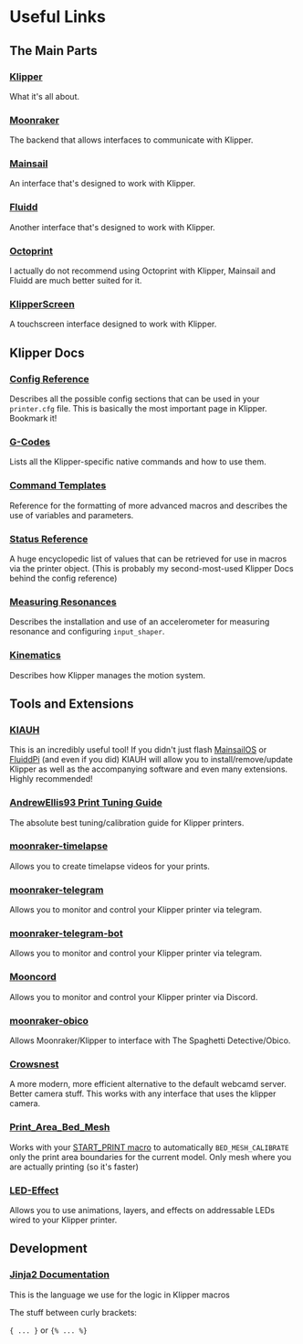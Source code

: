 <!--
 Copyright (C) 2022 Chris Laprade (chris@rootiest.com)
 
 This file is part of zippy_config.
 
 zippy_config is free software: you can redistribute it and/or modify
 it under the terms of the GNU General Public License as published by
 the Free Software Foundation, either version 3 of the License, or
 (at your option) any later version.
 
 zippy_config is distributed in the hope that it will be useful,
 but WITHOUT ANY WARRANTY; without even the implied warranty of
 MERCHANTABILITY or FITNESS FOR A PARTICULAR PURPOSE.  See the
 GNU General Public License for more details.
 
 You should have received a copy of the GNU General Public License
 along with zippy_config.  If not, see <http://www.gnu.org/licenses/>.
-->

# Useful Links

## The Main Parts

### [Klipper](https://www.klipper3d.org)

What it's all about.

### [Moonraker](https://moonraker.readthedocs.io/en/latest/)

The backend that allows interfaces to communicate with Klipper.

### [Mainsail](https://docs.mainsail.xyz/)

An interface that's designed to work with Klipper.

### [Fluidd](https://docs.fluidd.xyz/)

Another interface that's designed to work with Klipper.

### [Octoprint](https://octoprint.org/)

I actually do not recommend using Octoprint with Klipper, Mainsail and Fluidd are much better suited for it.

### [KlipperScreen](https://klipperscreen.readthedocs.io/en/latest/)

A touchscreen interface designed to work with Klipper.

## Klipper Docs

### [Config Reference](https://www.klipper3d.org/Config_Reference.html)

Describes all the possible config sections that can be used in your `printer.cfg` file. This is basically the most important page in Klipper. Bookmark it!

### [G-Codes](https://www.klipper3d.org/G-Codes.html)

Lists all the Klipper-specific native commands and how to use them.

### [Command Templates](https://www.klipper3d.org/Command_Templates.html)

Reference for the formatting of more advanced macros and describes the use of variables and parameters.

### [Status Reference](https://www.klipper3d.org/Status_Reference.html)

A huge encyclopedic list of values that can be retrieved for use in macros via the printer object. (This is probably my second-most-used Klipper Docs behind the config reference)

### [Measuring Resonances](https://www.klipper3d.org/Measuring_Resonances.html)

Describes the installation and use of an accelerometer for measuring resonance and configuring `input_shaper`.

### [Kinematics](https://www.klipper3d.org/Kinematics.html)

Describes how Klipper manages the motion system.

## Tools and Extensions

### [KIAUH](https://github.com/th33xitus/kiauh)

This is an incredibly useful tool! If you didn't just flash [MainsailOS](https://docs.mainsail.xyz/setup/mainsail-os) or [FluiddPi](https://docs.fluidd.xyz/installation/fluiddpi) (and even if you did) KIAUH will allow you to install/remove/update Klipper as well as the accompanying software and even many extensions. Highly recommended!

### [AndrewEllis93 Print Tuning Guide](https://github.com/AndrewEllis93/Print-Tuning-Guide)

The absolute best tuning/calibration guide for Klipper printers.

### [moonraker-timelapse](https://github.com/mainsail-crew/moonraker-timelapse)

Allows you to create timelapse videos for your prints.

### [moonraker-telegram](https://github.com/Raabi91/moonraker-telegram)

Allows you to monitor and control your Klipper printer via telegram.

### [moonraker-telegram-bot](https://github.com/nlef/moonraker-telegram-bot)

Allows you to monitor and control your Klipper printer via telegram.

### [Mooncord](https://github.com/eliteSchwein/mooncord)

Allows you to monitor and control your Klipper printer via Discord.

### [moonraker-obico](https://github.com/TheSpaghettiDetective/moonraker-obico)

Allows Moonraker/Klipper to interface with The Spaghetti Detective/Obico.

### [Crowsnest](https://github.com/mainsail-crew/crowsnest)

A more modern, more efficient alternative to the default webcamd server. Better camera stuff. This works with any interface that uses the klipper camera.

### [Print_Area_Bed_Mesh](https://github.com/Turge08/print_area_bed_mesh)

Works with your [START_PRINT macro](GUIDE-macros.md) to automatically `BED_MESH_CALIBRATE` only the print area boundaries for the current model. Only mesh where you are actually printing (so it's faster)

### [LED-Effect](https://github.com/julianschill/klipper-led_effect)

Allows you to use animations, layers, and effects on addressable LEDs wired to your Klipper printer.

## Development
### [Jinja2 Documentation](https://jinja.palletsprojects.com/en/2.10.x/)

This is the language we use for the logic in Klipper macros

The stuff between curly brackets:

 `{ ... }` or `{% ... %}`
